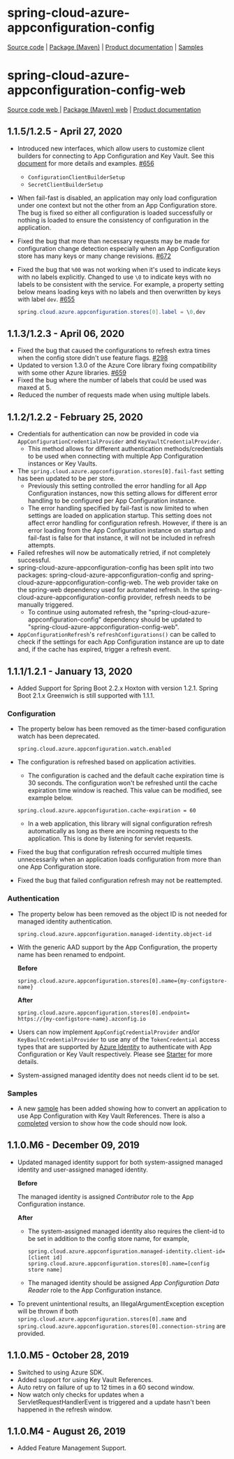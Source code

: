 # spring-cloud-azure-appconfiguration-config

[Source code][source_code] | [Package (Maven)][package] | [Product documentation][docs] | [Samples][samples]

# spring-cloud-azure-appconfiguration-config-web

[Source code web ][source_code_web] | [Package (Maven) web][package_web] | [Product documentation][docs]

## 1.1.5/1.2.5 - April 27, 2020

* Introduced new interfaces, which allow users to customize client builders for connecting to App Configuration and Key Vault. See this [document](https://github.com/microsoft/spring-cloud-azure/tree/master/spring-cloud-azure-starters/spring-cloud-starter-azure-appconfiguration-config#client-builder-customization) for more details and examples. [#656](https://github.com/microsoft/spring-cloud-azure/issues/656)
  * `ConfigurationClientBuilderSetup`
  * `SecretClientBuilderSetup`
* When fail-fast is disabled, an application may only load configuration under one context but not the other from an App Configuration store. The bug is fixed so either all configuration is loaded successfully or nothing is loaded to ensure the consistency of configuration in the application.
* Fixed the bug that more than necessary requests may be made for configuration change detection especially when an App Configuration store has many keys or many change revisions. [#672](https://github.com/microsoft/spring-cloud-azure/issues/672)
* Fixed the bug that `%00` was not working when it's used to indicate keys with no labels explicitly. Changed to use `\0` to indicate keys with no labels to be consistent with the service. For example, a property setting below means loading keys with no labels and then overwritten by keys with label `dev`. [#655](https://github.com/microsoft/spring-cloud-azure/issues/655)

  ```java
  spring.cloud.azure.appconfiguration.stores[0].label = \0,dev
  ```

## 1.1.3/1.2.3 - April 06, 2020

* Fixed the bug that caused the configurations to refresh extra times when the config store didn't use feature flags. [#298](https://github.com/Azure/AppConfiguration/issues/298)
* Updated to version 1.3.0 of the Azure Core library fixing compatibility with some other Azure libraries. [#659](https://github.com/microsoft/spring-cloud-azure/issues/659)
* Fixed the bug where the number of labels that could be used was maxed at 5.
* Reduced the number of requests made when using multiple labels.

## 1.1.2/1.2.2 - February 25, 2020

* Credentials for authentication can now be provided in code via `AppConfigurationCredentialProvider` and `KeyVaultCredentialProvider`.
  * This method allows for different authentication methods/credentials to be used when connecting with multiple App Configuration instances or Key Vaults.
* The `spring.cloud.azure.appconfiguration.stores[0].fail-fast` setting has been updated to be per store.
  * Previously this setting controlled the error handling for all App Configuration instances, now this setting allows for different error handling to be configured per App Configuration instance.
  * The error handling specified by fail-fast is now limited to when settings are loaded on application startup. This setting does not affect error handling for configuration refresh. However, if there is an error loading from the App Configuration instance on startup and fail-fast is false for that instance, it will not be included in refresh attempts.
* Failed refreshes will now be automatically retried, if not completely successful.
* spring-cloud-azure-appconfiguration-config has been split into two packages: spring-cloud-azure-appconfiguration-config and spring-cloud-azure-appconfiguration-config-web. The web provider take on the spring-web dependency used for automated refresh. In the spring-cloud-azure-appconfiguration-config provider, refresh needs to be manually triggered.
  * To continue using automated refresh, the "spring-cloud-azure-appconfiguration-config" dependency should be updated to "spring-cloud-azure-appconfiguration-config-web".
* `AppConfigurationRefresh`'s `refreshConfigurations()` can be called to check if the settings for each App Configuration instance are up to date and, if the cache has expired, trigger a refresh event.

## 1.1.1/1.2.1 - January 13, 2020

* Added Support for Spring Boot 2.2.x Hoxton with version 1.2.1. Spring Boot 2.1.x Greenwich is still supported with 1.1.1.

### Configuration

* The property below has been removed as the timer-based configuration watch has been deprecated.

  ```properties
  spring.cloud.azure.appconfiguration.watch.enabled
  ```

* The configuration is refreshed based on application activities.
  * The configuration is cached and the default cache expiration time is 30 seconds. The configuration won't be refreshed until the cache expiration time window is reached. This value can be modified, see example below.

   ```properties
  spring.cloud.azure.appconfiguration.cache-expiration = 60
  ```
  
  * In a web application, this library will signal configuration refresh automatically as long as there are incoming requests to the application. This is done by listening for servlet requests.

* Fixed the bug that configuration refresh occurred multiple times unnecessarily when an application loads configuration from more than one App Configuration store.
* Fixed the bug that failed configuration refresh may not be reattempted.

### Authentication

* The property below has been removed as the object ID is not needed for managed identity authentication.

  ```properties
  spring.cloud.azure.appconfiguration.managed-identity.object-id
  ```

* With the generic AAD support by the App Configuration, the property name has been renamed to endpoint.

  **Before**

  ```properties
  spring.cloud.azure.appconfiguration.stores[0].name={my-configstore-name}
  ```

  **After**

  ```properties
  spring.cloud.azure.appconfiguration.stores[0].endpoint= https://{my-configstore-name}.azconfig.io
  ```

* Users can now implement `AppConfigCredentialProvider` and/or `KeyBaultCredentialProvider` to use any of the `TokenCredential` access types that are supported by [Azure Identity][token_credentials] to authenticate with App Configuration or Key Vault respectively. Please see [Starter](https://github.com/mrm9084/spring-cloud-azure/tree/master/spring-cloud-azure-starters/spring-cloud-starter-azure-appconfiguration-config) for more details.
* System-assigned managed identity does not needs client id to be set.

### Samples

* A new [sample](https://github.com/microsoft/spring-cloud-azure/blob/master/spring-cloud-azure-samples/azure-appconfiguration-conversion-sample-initial/README.md) has been added showing how to convert an application to use App Configuration with Key Vault References. There is also a [completed](https://github.com/microsoft/spring-cloud-azure/tree/master/spring-cloud-azure-samples/azure-appconfiguration-conversion-sample-complete) version to show how the code should now look.

## 1.1.0.M6 - December 09, 2019

* Updated managed identity support for both system-assigned managed identity and user-assigned managed identity.

  **Before**

  The managed identity is assigned *Contributor* role to the App Configuration instance.

  **After**

  * The system-assigned managed identity also requires the client-id to be set in addition to the config store name, for example,

    ```properties
    spring.cloud.azure.appconfiguration.managed-identity.client-id=[client id]
    spring.cloud.azure.appconfiguration.stores[0].name=[config store name]
    ```

  * The managed identity should be assigned *App Configuration Data Reader* role to the App Configuration instance.
* To prevent unintentional results, an IllegalArgumentException exception will be thrown if both `spring.cloud.azure.appconfiguration.stores[0].name` and `spring.cloud.azure.appconfiguration.stores[0].connection-string` are provided.

## 1.1.0.M5 - October 28, 2019

* Switched to using Azure SDK.
* Added support for using Key Vault References.
* Auto retry on failure of up to 12 times in a 60 second window.
* Now watch only checks for updates when a ServletRequestHandlerEvent is triggered and a update hasn't been happened in the refresh window.

## 1.1.0.M4 - August 26, 2019

* Added Feature Management Support.

<!-- LINKS -->
[docs]: https://docs.microsoft.com/azure/azure-app-configuration/quickstart-java-spring-app
[package]: https://mvnrepository.com/artifact/com.microsoft.azure/spring-cloud-azure-appconfiguration-config
[samples]: https://github.com/microsoft/spring-cloud-azure/tree/master/spring-cloud-azure-samples
[source_code]: https://github.com/microsoft/spring-cloud-azure/tree/master/spring-cloud-azure-appconfiguration-config
[token_credentials]: https://github.com/Azure/azure-sdk-for-java/blob/master/sdk/identity/azure-identity/README.md

[package_web]: https://mvnrepository.com/artifact/com.microsoft.azure/spring-cloud-azure-appconfiguration-config-web
[source_code_web]: https://github.com/microsoft/spring-cloud-azure/tree/master/spring-cloud-azure-appconfiguration-config-web